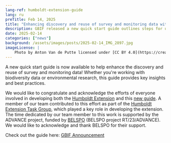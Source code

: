 ```yaml
---
lang-ref: humboldt-extension-guide
lang: ru
preTitle: Feb 14, 2025
title: "Enhancing discovery and reuse of survey and monitoring data with new guide"
description: GBIF released a new quick start guide outlines steps for using the Humboldt Extension to upgrade and enrich existing datasets derived from structured ecological inventories.
date: 2025-02-14
categories: ["news"]
background: /assets/images/posts/2025-02-14_IMG_2897.jpg
imageLicense: |
    Photo by Anton Van de Putte licensed under [CC BY 4.0](https://creativecommons.org/licenses/by/4.0/)
---
```


A new quick start guide is now available to help enhance the discovery and reuse of survey and monitoring data! Whether you're working with biodiversity data or environmental research, this guide provides key insights and best practices.

We would like to congratulate and acknowledge the efforts of everyone involved in developing both the [Humboldt Extension](https://eco.tdwg.org/) and this [new guide](https://doi.org/10.35035/doc-7t3p-ve38). A member of our team contributed to this effort as part of the [Humboldt Extension Task Group](https://www.tdwg.org/community/osr/humboldt-extension/), which played a key role in developing the extension. The time dedicated by our team member to this work is supported by the ADVANCE project, funded by [BELSPO](https://www.belspo.be/) (BELSPO project RT/23/ADVANCE). We would like to acknowledge and thank BELSPO for their support.

Check out the guide here: [GBIF Announcement](https://www.gbif.org/news/17fTMFas4AhM3tvzPvp882/enhancing-discovery-and-reuse-of-survey-and-monitoring-data-with-new-guide)

